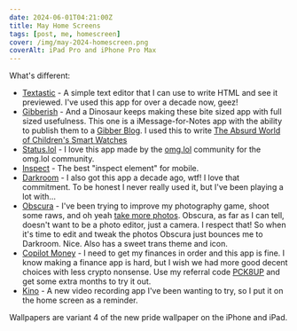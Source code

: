 ```yaml
---
date: 2024-06-01T04:21:00Z
title: May Home Screens
tags: [post, me, homescreen]
cover: /img/may-2024-homescreen.png
coverAlt: iPad Pro and iPhone Pro Max
---
```


What's different:

- [Textastic](https://apps.apple.com/us/app/textastic-code-editor/id1049254261) - A simple text editor that I can use to write HTML and see it previewed. I've used this app for over a decade now, geez!
- [Gibberish](https://apps.apple.com/us/app/gibberish-writer/id6475566085) - And a Dinosaur keeps making these bite sized app with full sized usefulness. This one is a iMessage-for-Notes app with the ability to publish them to a [Gibber Blog](https://gibber.blog/). I used this to write [The Absurd World of Children's Smart Watches](https://melkat.blog/p/childrens-smart-watches)
- [Status.lol](https://apps.apple.com/us/app/status-log/id6444921793) - I love this app made by the [omg.lol](https://home.omg.lol/referred-by/melanie) community for the omg.lol community.
- [Inspect](https://apps.apple.com/us/app/inspect-browser/id1203594958) - The best "inspect element" for mobile.
- [Darkroom](https://apps.apple.com/us/app/darkroom-photo-video-editor/id953286746) - I also got this app a decade ago, wtf! I love that commitment. To be honest I never really used it, but I've been playing a lot with…
- [Obscura](https://apps.apple.com/us/app/obscura-pro-camera/id1579306989) - I've been trying to improve my photography game, shoot some raws, and oh yeah [take more photos](https://nyan.pics/@zicklepop). Obscura, as far as I can tell, doesn't want to be a photo editor, just a camera. I respect that! So when it's time to edit and tweak the photos Obscura just bounces me to Darkroom. Nice. Also has a sweet trans theme and icon.
- [Copilot Money](https://apps.apple.com/us/app/copilot-track-budget-money/id1447330651) - I need to get my finances in order and this app is fine. I know making a finance app is hard, but I wish we had more good decent choices with less crypto nonsense. Use my referral code [PCK8UP](https://copilot.money/link/xmK9yAsDUy4WNwmTA) and get some extra months to try it out.
- [Kino](https://apps.apple.com/us/app/kino-pro-video-camera/id6472380172) - A new video recording app I've been wanting to try, so I put it on the home screen as a reminder.

Wallpapers are variant 4 of the new pride wallpaper on the iPhone and iPad.
